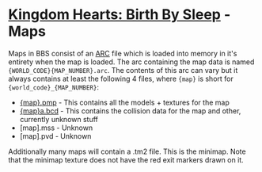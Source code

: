 # [Kingdom Hearts: Birth By Sleep](./index.md) - Maps

Maps in BBS consist of an [ARC](.\arc.md) file which is loaded into memory in it's entirety when the map is loaded. The arc containing the map data is named `{WORLD_CODE}{MAP_NUMBER}.arc`. The contents of this arc can vary but it always contains at least the following 4 files, where `{map}` is short for `{world_code}_{MAP_NUMBER}`:
* [{map}.pmp](./pmp.md) - This contains all the models + textures for the map
* [{map}a.bcd](./bcd.md) - This contains the collision data for the map and other, currently unknown stuff
* [map].mss - Unknown
* [map].pvd - Unknown

Additionally many maps will contain a .tm2 file. This is the minimap. Note that the minimap texture does not have the red exit markers drawn on it.